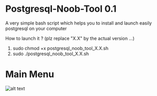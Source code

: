 # Postgresql-Noob-Tool 0.1

A very simple bash script which helps you to install and launch easily postgresql on your computer

How to launch it ?
(plz replace "X.X" by the actual version ...)

1) sudo chmod +x postgresql_noob_tool_X.X.sh
2) sudo ./postgresql_noob_tool_X.X.sh

# Main Menu

![alt text](https://user-images.githubusercontent.com/34235726/33550345-db489f3c-d8ed-11e7-8ac3-af1b31af2523.png)
